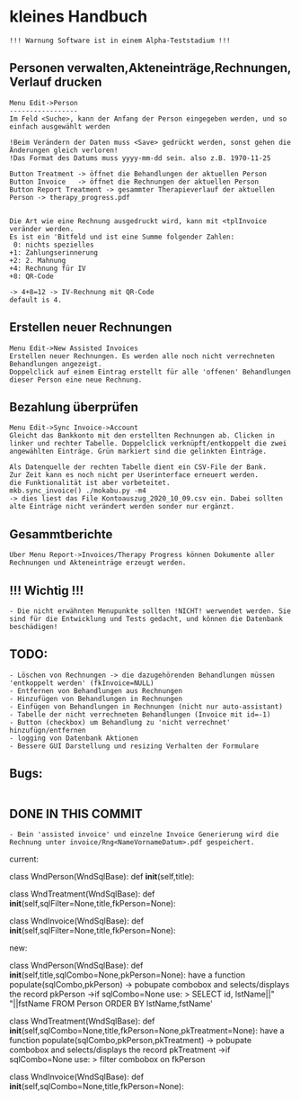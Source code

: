 kleines Handbuch
================
```
!!! Warnung Software ist in einem Alpha-Teststadium !!!
```

Personen verwalten,Akteneinträge,Rechnungen, Verlauf drucken
------------------------------------------------------------
```
Menu Edit->Person
-----------------
Im Feld <Suche>, kann der Anfang der Person eingegeben werden, und so einfach ausgewählt werden

!Beim Verändern der Daten muss <Save> gedrückt werden, sonst gehen die Änderungen gleich verloren!
!Das Format des Datums muss yyyy-mm-dd sein. also z.B. 1970-11-25

Button Treatment -> öffnet die Behandlungen der aktuellen Person
Button Invoice   -> öffnet die Rechnungen der aktuellen Person
Button Report Treatment -> gesammter Therapieverlauf der aktuellen Person -> therapy_progress.pdf


Die Art wie eine Rechnung ausgedruckt wird, kann mit <tplInvoice veränder werden.
Es ist ein 'Bitfeld und ist eine Summe folgender Zahlen:
 0: nichts spezielles
+1: Zahlungserinnerung
+2: 2. Mahnung
+4: Rechnung für IV
+8: QR-Code

-> 4+8=12 -> IV-Rechnung mit QR-Code
default is 4.
```

Erstellen neuer Rechnungen
--------------------------
```
Menu Edit->New Assisted Invoices
Erstellen neuer Rechnungen. Es werden alle noch nicht verrechneten Behandlungen angezeigt.
Doppelclick auf einem Eintrag erstellt für alle 'offenen' Behandlungen dieser Person eine neue Rechnung.
```

Bezahlung überprüfen
--------------------
```
Menu Edit->Sync Invoice->Account
Gleicht das Bankkonto mit den erstellten Rechnungen ab. Clicken in linker und rechter Tabelle. Doppelclick verknüpft/entkoppelt die zwei angewählten Einträge. Grün markiert sind die gelinkten Einträge.

Als Datenquelle der rechten Tabelle dient ein CSV-File der Bank.
Zur Zeit kann es noch nicht per Userinterface erneuert werden.
die Funktionalität ist aber vorbeteitet.
mkb.sync_invoice() ./mokabu.py -m4
-> dies liest das File Kontoauszug_2020_10_09.csv ein. Dabei sollten alte Einträge nicht verändert werden sonder nur ergänzt.
```

Gesammtberichte
---------------
```
Über Menu Report->Invoices/Therapy Progress können Dokumente aller Rechnungen und Akteneinträge erzeugt werden.
```


!!! Wichtig !!!
---------------
```
- Die nicht erwähnten Menupunkte sollten !NICHT! werwendet werden. Sie sind für die Entwicklung und Tests gedacht, und können die Datenbank beschädigen!
```

TODO:
-----
```
- Löschen von Rechnungen -> die dazugehörenden Behandlungen müssen 'entkoppelt werden' (fkInvoice=NULL)
- Entfernen von Behandlungen aus Rechnungen
- Hinzufügen von Behandlungen in Rechnungen
- Einfügen von Behandlungen in Rechnungen (nicht nur auto-assistant)
- Tabelle der nicht verrechneten Behandlungen (Invoice mit id=-1)
- Button (checkbox) um Behandlung zu 'nicht verrechnet' hinzufügn/entfernen
- logging von Datenbank Aktionen
- Bessere GUI Darstellung und resizing Verhalten der Formulare
```

Bugs:
-----
```
```


DONE IN THIS COMMIT
-----
```
- Bein 'assisted invoice' und einzelne Invoice Generierung wird die Rechnung unter invoice/Rng<NameVornameDatum>.pdf gespeichert.

```
current:

class WndPerson(WndSqlBase):
  def __init__(self,title):

class WndTreatment(WndSqlBase):
  def __init__(self,sqlFilter=None,title,fkPerson=None):

class WndInvoice(WndSqlBase):
  def __init__(self,sqlFilter=None,title,fkPerson=None):


new:

class WndPerson(WndSqlBase):
  def __init__(self,title,sqlCombo=None,pkPerson=None):
  have a function populate(sqlCombo,pkPerson)
  -> pobupate combobox and selects/displays the record pkPerson
  ->if sqlCombo=None use: > SELECT id, lstName||" "||fstName FROM Person ORDER BY lstName,fstName'

class WndTreatment(WndSqlBase):
  def __init__(self,sqlCombo=None,title,fkPerson=None,pkTreatment=None):
  have a function populate(sqlCombo,pkPerson,pkTreatment)
  -> pobupate combobox and selects/displays the record pkTreatment
  ->if sqlCombo=None use: > filter combobox on fkPerson


class WndInvoice(WndSqlBase):
  def __init__(self,sqlCombo=None,title,fkPerson=None):





